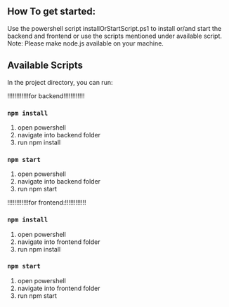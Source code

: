 ## How To get started:
Use the powershell script installOrStartScript.ps1 to install or/and start the backend and frontend or use the scripts mentioned under available script.
Note: Please make node.js available on your machine. 


## Available Scripts

In the project directory, you can run:

!!!!!!!!!!!!for backend!!!!!!!!!!!!

### `npm install `
1) open powershell
2) navigate into backend folder
3) run npm install

### `npm start`

1) open powershell
2) navigate into backend folder
3) run npm start

!!!!!!!!!!!!for frontend:!!!!!!!!!!!!

### `npm install `
1) open powershell
2) navigate into frontend folder
3) run npm install

### `npm start`

1) open powershell
2) navigate into frontend folder
3) run npm start
